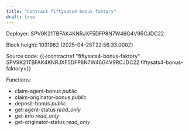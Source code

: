 ```yaml
---
title: "Contract fiftysats4-bonus-faktory"
draft: true
---
```

Deployer: SPV9K21TBFAK4KNRJXF5DFP8N7W46G4V9RCJDC22


 



Block height: 1031962 (2025-04-25T22:56:33.000Z)

Source code: {{<contractref "fiftysats4-bonus-faktory" SPV9K21TBFAK4KNRJXF5DFP8N7W46G4V9RCJDC22 fiftysats4-bonus-faktory>}}

Functions:

* claim-agent-bonus _public_
* claim-originator-bonus _public_
* deposit-bonus _public_
* get-agent-status _read_only_
* get-info _read_only_
* get-originator-status _read_only_
